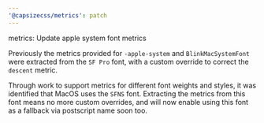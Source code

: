 ```yaml
---
'@capsizecss/metrics': patch
---
```


metrics: Update apple system font metrics

Previously the metrics provided for `-apple-system` and `BlinkMacSystemFont` were extracted from the `SF Pro` font, with a custom override to correct the `descent` metric.

Through work to support metrics for different font weights and styles, it was identified that MacOS uses the `SFNS` font.
Extracting the metrics from this font means no more custom overrides, and will now enable using this font as a fallback via postscript name soon too.
